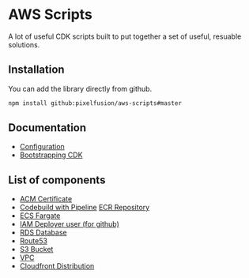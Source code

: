 # AWS Scripts

A lot of useful CDK scripts built to put together a set of useful, resuable solutions.

## Installation

You can add the library directly from github.

```bash
npm install github:pixelfusion/aws-scripts#master
```

## Documentation

- [Configuration](./configuration.md)
- [Bootstrapping CDK](./bootstrap.md)

## List of components

- [ACM Certificate](./acm.md)
- [Codebuild with Pipeline](./build-pipeline.md)
[ECR Repository](./ecr-repository.md)
- [ECS Fargate](./fargate.md)
- [IAM Deployer user (for github)](./github.md)
- [RDS Database](./rds.md)
- [Route53](./route53.md)
- [S3 Bucket](./s3.md)
- [VPC](./vpc.md)
- [Cloudfront Distribution](./website-distribution.md)
